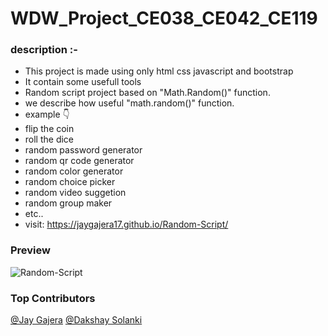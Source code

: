 # WDW_Project_CE038_CE042_CE119

### description :-

- This project is made using only html css javascript and bootstrap
- It contain some usefull tools
- Random script project based on "Math.Random()" function.
- we describe how useful "math.random()" function.
- example 👇
- flip the coin
- roll the dice
- random password generator 
- random qr code generator
- random color generator
- random choice picker
- random video suggetion
- random group maker 
- etc..
- visit: https://jaygajera17.github.io/Random-Script/

### Preview
  
![Random-Script](https://github.com/jaygajera17/WDW_Project_CE038_CE042_CE119/blob/main/Image/readme.jpg)

### Top Contributors

[@Jay Gajera](https://github.com/jaygajera17)
[@Dakshay Solanki](https://github.com/DAKSHAY111)
